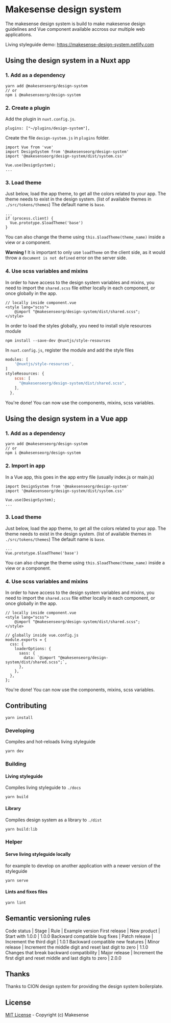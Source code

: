 # Makesense design system

The makesense design system is build to make makesense design guidelines and Vue component available accross our multiple web applications.

Living styleguide demo: https://makesense-design-system.netlify.com

## Using the design system in a Nuxt app

### 1. Add as a dependency

```
yarn add @makesenseorg/design-system
// or
npm i @makesenseorg/design-system
```

### 2. Create a plugin

Add the plugin in `nuxt.config.js`.

```
plugins: ["~/plugins/design-system"],
```

Create the file `design-system.js` in `plugins` folder.

```
import Vue from 'vue'
import DesignSystem from '@makesenseorg/design-system'
import '@makesenseorg/design-system/dist/system.css'

Vue.use(DesignSystem);
...
```

### 3. Load theme

Just below, load the app theme, to get all the colors related to your app. The theme needs to exist in the design system. (list of available themes in `./src/tokens/themes`)
The default name is `base`.

```
...
if (process.client) {
  Vue.prototype.$loadTheme('base')
}
```

You can also change the theme using `this.$loadTheme(theme_name)` inside a view or a component.

**Warning !**
It is important to only use `loadTheme` on the client side, as it would throw a `document is not defined` error on the server side.

### 4. Use scss variables and mixins

In order to have access to the design system variables and mixins, you need to import the `shared.scss` file either locally in each component, or once globally in the app.

```
// locally inside component.vue
<style lang="scss">
    @import "@makesenseorg/design-system/dist/shared.scss";
</style>
```

In order to load the styles globally, you need to install style resources module

```
npm install --save-dev @nuxtjs/style-resources
```

In `nuxt.config.js`, register the module and add the style files

```jsx
modules: [
    '@nuxtjs/style-resources',
]
styleResources: {
    scss: [
      "@makesenseorg/design-system/dist/shared.scss",
    ],
  },
```

You're done! You can now use the components, mixins, scss variables.

## Using the design system in a Vue app

### 1. Add as a dependency

```
yarn add @makesenseorg/design-system
// or
npm i @makesenseorg/design-system
```

### 2. Import in app

In a Vue app, this goes in the app entry file (usually index.js or main.js)

```
import DesignSystem from '@makesenseorg/design-system'
import '@makesenseorg/design-system/dist/system.css'

Vue.use(DesignSystem);
...
```

### 3. Load theme

Just below, load the app theme, to get all the colors related to your app. The theme needs to exist in the design system. (list of available themes in `./src/tokens/themes`)
The default name is `base`.

```
...
Vue.prototype.$loadTheme('base')
```

You can also change the theme using `this.$loadTheme(theme_name)` inside a view or a component.

### 4. Use scss variables and mixins

In order to have access to the design system variables and mixins, you need to import the `shared.scss` file either locally in each component, or once globally in the app.

```
// locally inside component.vue
<style lang="scss">
    @import "@makesenseorg/design-system/dist/shared.scss";
</style>
```

```
// globally inside vue.config.js
module.exports = {
  css: {
    loaderOptions: {
      sass: {
        data: `@import "@makesenseorg/design-system/dist/shared.scss";`,
      },
    },
  },
};

```

You're done! You can now use the components, mixins, scss variables.

## Contributing

```
yarn install
```

### Developing

Compiles and hot-reloads living styleguide

```
yarn dev
```

### Building

#### Living styleguide

Compiles living styleguide to `./docs`

```
yarn build
```

#### Library

Compiles design system as a library to `./dist`

```
yarn build:lib
```

### Helper

#### Serve living styleguide locally

for example to develop on another application with a newer version of the styleguide

```
yarn serve
```

#### Lints and fixes files

```
yarn lint
```

## Semantic versioning rules

Code status | Stage | Rule | Example version
First release | New product | Start with 1.0.0 | 1.0.0
Backward compatible bug fixes | Patch release | Increment the third digit | 1.0.1
Backward compatible new features | Minor release | Increment the middle digit and reset last digit to zero | 1.1.0
Changes that break backward compatibility | Major release | Increment the first digit and reset middle and last digits to zero | 2.0.0

## Thanks

Thanks to CION design system for providing the design system boilerplate.

## License

[MIT License](./LICENSE) - Copyright (c) Makesense
